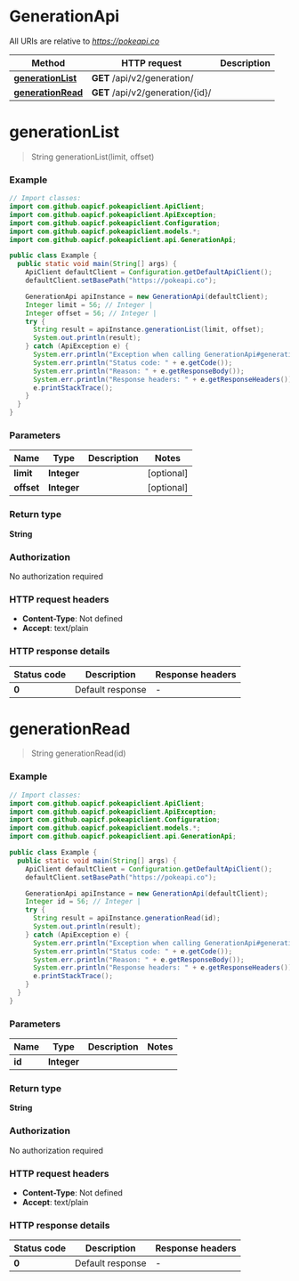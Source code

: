 # GenerationApi

All URIs are relative to *https://pokeapi.co*

| Method | HTTP request | Description |
|------------- | ------------- | -------------|
| [**generationList**](GenerationApi.md#generationList) | **GET** /api/v2/generation/ |  |
| [**generationRead**](GenerationApi.md#generationRead) | **GET** /api/v2/generation/{id}/ |  |


<a id="generationList"></a>
# **generationList**
> String generationList(limit, offset)



### Example
```java
// Import classes:
import com.github.oapicf.pokeapiclient.ApiClient;
import com.github.oapicf.pokeapiclient.ApiException;
import com.github.oapicf.pokeapiclient.Configuration;
import com.github.oapicf.pokeapiclient.models.*;
import com.github.oapicf.pokeapiclient.api.GenerationApi;

public class Example {
  public static void main(String[] args) {
    ApiClient defaultClient = Configuration.getDefaultApiClient();
    defaultClient.setBasePath("https://pokeapi.co");

    GenerationApi apiInstance = new GenerationApi(defaultClient);
    Integer limit = 56; // Integer | 
    Integer offset = 56; // Integer | 
    try {
      String result = apiInstance.generationList(limit, offset);
      System.out.println(result);
    } catch (ApiException e) {
      System.err.println("Exception when calling GenerationApi#generationList");
      System.err.println("Status code: " + e.getCode());
      System.err.println("Reason: " + e.getResponseBody());
      System.err.println("Response headers: " + e.getResponseHeaders());
      e.printStackTrace();
    }
  }
}
```

### Parameters

| Name | Type | Description  | Notes |
|------------- | ------------- | ------------- | -------------|
| **limit** | **Integer**|  | [optional] |
| **offset** | **Integer**|  | [optional] |

### Return type

**String**

### Authorization

No authorization required

### HTTP request headers

 - **Content-Type**: Not defined
 - **Accept**: text/plain

### HTTP response details
| Status code | Description | Response headers |
|-------------|-------------|------------------|
| **0** | Default response |  -  |

<a id="generationRead"></a>
# **generationRead**
> String generationRead(id)



### Example
```java
// Import classes:
import com.github.oapicf.pokeapiclient.ApiClient;
import com.github.oapicf.pokeapiclient.ApiException;
import com.github.oapicf.pokeapiclient.Configuration;
import com.github.oapicf.pokeapiclient.models.*;
import com.github.oapicf.pokeapiclient.api.GenerationApi;

public class Example {
  public static void main(String[] args) {
    ApiClient defaultClient = Configuration.getDefaultApiClient();
    defaultClient.setBasePath("https://pokeapi.co");

    GenerationApi apiInstance = new GenerationApi(defaultClient);
    Integer id = 56; // Integer | 
    try {
      String result = apiInstance.generationRead(id);
      System.out.println(result);
    } catch (ApiException e) {
      System.err.println("Exception when calling GenerationApi#generationRead");
      System.err.println("Status code: " + e.getCode());
      System.err.println("Reason: " + e.getResponseBody());
      System.err.println("Response headers: " + e.getResponseHeaders());
      e.printStackTrace();
    }
  }
}
```

### Parameters

| Name | Type | Description  | Notes |
|------------- | ------------- | ------------- | -------------|
| **id** | **Integer**|  | |

### Return type

**String**

### Authorization

No authorization required

### HTTP request headers

 - **Content-Type**: Not defined
 - **Accept**: text/plain

### HTTP response details
| Status code | Description | Response headers |
|-------------|-------------|------------------|
| **0** | Default response |  -  |

